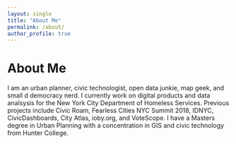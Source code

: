 ```yaml
---
layout: single
title: "About Me"
permalink: /about/
author_profile: true
---
```


# About Me

I am an urban planner, civic technologist, open data junkie, map geek, and small d democracy nerd. I currently work on digital products and data analsysis for the New York City Department of Homeless Services.
Previous projects include Civic Roam, Fearless Cities NYC Summit 2018, IDNYC, CivicDashboards, City Atlas, ioby.org, and VoteScope. I have a Masters degree in Urban Planning with a concentration in GIS and civic technology from Hunter College.
